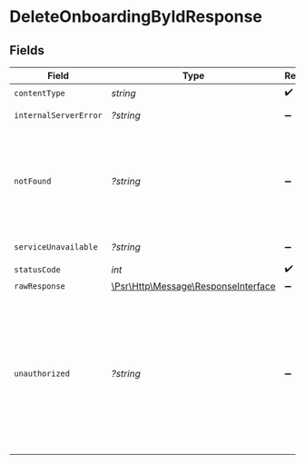 # DeleteOnboardingByIdResponse


## Fields

| Field                                                                                                                                                                                               | Type                                                                                                                                                                                                | Required                                                                                                                                                                                            | Description                                                                                                                                                                                         |
| --------------------------------------------------------------------------------------------------------------------------------------------------------------------------------------------------- | --------------------------------------------------------------------------------------------------------------------------------------------------------------------------------------------------- | --------------------------------------------------------------------------------------------------------------------------------------------------------------------------------------------------- | --------------------------------------------------------------------------------------------------------------------------------------------------------------------------------------------------- |
| `contentType`                                                                                                                                                                                       | *string*                                                                                                                                                                                            | :heavy_check_mark:                                                                                                                                                                                  | N/A                                                                                                                                                                                                 |
| `internalServerError`                                                                                                                                                                               | *?string*                                                                                                                                                                                           | :heavy_minus_sign:                                                                                                                                                                                  | **Internal Server Error**<br/>                                                                                                                                                                      |
| `notFound`                                                                                                                                                                                          | *?string*                                                                                                                                                                                           | :heavy_minus_sign:                                                                                                                                                                                  | **Not Found**\<br/>\<br/>When you'll get `404 Not Found` response:<br/>- The Organization doesn't exist.<br/>- The Onboarding Application doesn't exist.<br/>                                       |
| `serviceUnavailable`                                                                                                                                                                                | *?string*                                                                                                                                                                                           | :heavy_minus_sign:                                                                                                                                                                                  | **Service Unavailable**<br/>                                                                                                                                                                        |
| `statusCode`                                                                                                                                                                                        | *int*                                                                                                                                                                                               | :heavy_check_mark:                                                                                                                                                                                  | N/A                                                                                                                                                                                                 |
| `rawResponse`                                                                                                                                                                                       | [\Psr\Http\Message\ResponseInterface](https://www.php-fig.org/psr/psr-7/#33-psrhttpmessageresponseinterface)                                                                                        | :heavy_minus_sign:                                                                                                                                                                                  | N/A                                                                                                                                                                                                 |
| `unauthorized`                                                                                                                                                                                      | *?string*                                                                                                                                                                                           | :heavy_minus_sign:                                                                                                                                                                                  | **Unauthorized**\<br/>\<br/>When you'll get `401 Unauthorized` response:<br/>- The User or Application Token is invalid.<br/>- The User or Application Token doesn't have the permission to delete the Onboarding.<br/> |